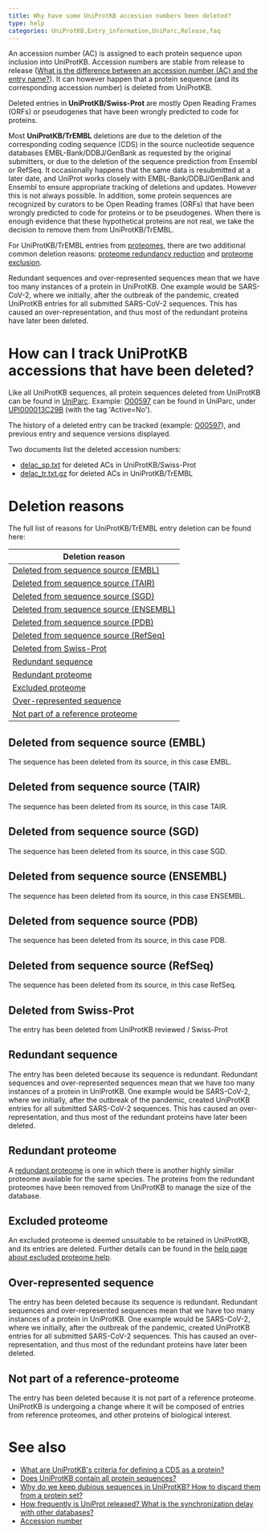 ```yaml
---
title: Why have some UniProtKB accession numbers been deleted?
type: help
categories: UniProtKB,Entry_information,UniParc,Release,faq
---
```


An accession number (AC) is assigned to each protein sequence upon inclusion into UniProtKB. Accession numbers are stable from release to release ([What is the difference between an accession number (AC) and the entry name?](https://www.uniprot.org/help/difference_accession_entryname)). It can however happen that a protein sequence (and its corresponding accession number) is deleted from UniProtKB.

Deleted entries in **UniProtKB/Swiss-Prot** are mostly Open Reading Frames (ORFs) or pseudogenes that have been wrongly predicted to code for proteins.

Most **UniProtKB/TrEMBL** deletions are due to the deletion of the corresponding coding sequence (CDS) in the source nucleotide sequence databases EMBL-Bank/DDBJ/GenBank as requested by the original submitters, or due to the deletion of the sequence prediction from Ensembl or RefSeq. It occasionally happens that the same data is resubmitted at a later date, and UniProt works closely with EMBL-Bank/DDBJ/GenBank and Ensembl to ensure appropriate tracking of deletions and updates. However this is not always possible. In addition, some protein sequences are recognized by curators to be Open Reading frames (ORFs) that have been wrongly predicted to code for proteins or to be pseudogenes. When there is enough evidence that these hypothetical proteins are not real, we take the decision to remove them from UniProtKB/TrEMBL.

For UniProtKB/TrEMBL entries from [proteomes](https://www.uniprot.org), there are two additional common deletion reasons: [proteome redundancy reduction](https://www.uniprot.org/help/proteome_redundancy) and [proteome exclusion](https://www.uniprot.org/help/proteome_exclusion_reasons).

Redundant sequences and over-represented sequences mean that we have too many instances of a protein in UniProtKB. One example would be SARS-CoV-2, where we initially, after the outbreak of the pandemic, created UniProtKB entries for all submitted SARS-CoV-2 sequences. This has caused an over-representation, and thus most of the redundant proteins have later been deleted.

# How can I track UniProtKB accessions that have been deleted?

Like all UniProtKB sequences, all protein sequences deleted from UniProtKB can be found in [UniParc](https://www.uniprot.org/help/uniparc). Example: [O00597](https://www.uniprot.org/uniprotkb/O00597) can be found in UniParc, under [UPI000013C29B](https://www.uniprot.org/uniparc/UPI000013C29B) (with the tag 'Active=No').

The history of a deleted entry can be tracked (example: [O00597](https://www.uniprot.org/uniprotkb/O00597?version=%2A)), and previous entry and sequence versions displayed.

Two documents list the deleted accession numbers:

- [delac_sp.txt](https://ftp.ebi.ac.uk/pub/databases/uniprot/current_release/knowledgebase/complete/docs/delac_sp.txt) for deleted ACs in UniProtKB/Swiss-Prot
- [delac_tr.txt.gz](https://ftp.ebi.ac.uk/pub/databases/uniprot/current_release/knowledgebase/complete/docs/delac_tr.txt.gz) for deleted ACs in UniProtKB/TrEMBL

# Deletion reasons

The full list of reasons for UniProtKB/TrEMBL entry deletion can be found here:

| Deletion reason                                                                     |
| ----------------------------------------------------------------------------------- |
| [Deleted from sequence source (EMBL)](deleted_accessions#deleted_source_embl)       |
| [Deleted from sequence source (TAIR)](deleted_accessions#deleted_source_tair)       |
| [Deleted from sequence source (SGD)](deleted_accessions#deleted_source_sgd)         |
| [Deleted from sequence source (ENSEMBL)](deleted_accessions#deleted_source_ensembl) |
| [Deleted from sequence source (PDB)](deleted_accessions#deleted_source_pdb)         |
| [Deleted from sequence source (RefSeq)](deleted_accessions#deleted_source_refseq)   |
| [Deleted from Swiss-Prot](deleted_accessions#deleted_swiss-prot)                    |
| [Redundant sequence](deleted_accessions#redundant_sequence)                         |
| [Redundant proteome](deleted_accessions#redundant_proteome)                         |
| [Excluded proteome](deleted_accessions#excluded_proteome)                           |
| [Over-represented sequence](deleted_accessions#over-represented_sequence)           |
| [Not part of a reference proteome](deleted_accessions#not-part-of-a-reference-proteome)           |

<h2 id="deleted_source_embl">Deleted from sequence source (EMBL)</h2>

The sequence has been deleted from its source, in this case EMBL.

<h2 id="deleted_source_tair">Deleted from sequence source (TAIR)</h2>

The sequence has been deleted from its source, in this case TAIR.

<h2 id="deleted_source_sgd">Deleted from sequence source (SGD)</h2>

The sequence has been deleted from its source, in this case SGD.

<h2 id="deleted_source_ensembl">Deleted from sequence source (ENSEMBL)</h2>

The sequence has been deleted from its source, in this case ENSEMBL.

<h2 id="deleted_source_pdb">Deleted from sequence source (PDB)</h2>

The sequence has been deleted from its source, in this case PDB.

<h2 id="deleted_source_refseq">Deleted from sequence source (RefSeq)</h2>

The sequence has been deleted from its source, in this case RefSeq.

<h2 id="deleted_swiss-prot">Deleted from Swiss-Prot</h2>

The entry has been deleted from UniProtKB reviewed / Swiss-Prot

<h2 id="redundant_sequence">Redundant sequence</h2>

The entry has been deleted because its sequence is redundant. Redundant sequences and over-represented sequences mean that we have too many instances of a protein in UniProtKB. One example would be SARS-CoV-2, where we initially, after the outbreak of the pandemic, created UniProtKB entries for all submitted SARS-CoV-2 sequences. This has caused an over-representation, and thus most of the redundant proteins have later been deleted.

<h2 id="redundant_proteome">Redundant proteome</h2>

A [redundant proteome](https://www.uniprot.org/help/proteome_redundancy_faq) is one in which there is another highly similar proteome available for the same species. The proteins from the redundant proteomes have been removed from UniProtKB to manage the size of the database.

<h2 id="excluded_proteome">Excluded proteome</h2>

An excluded proteome is deemed unsuitable to be retained in UniProtKB, and its entries are deleted. Further details can be found in the [help page about excluded proteome help](https://www.uniprot.org/help/proteome_exclusion_reasons).

<h2 id="over-represented_sequence">Over-represented sequence</h2>

The entry has been deleted because its sequence is redundant. Redundant sequences and over-represented sequences mean that we have too many instances of a protein in UniProtKB. One example would be SARS-CoV-2, where we initially, after the outbreak of the pandemic, created UniProtKB entries for all submitted SARS-CoV-2 sequences. This has caused an over-representation, and thus most of the redundant proteins have later been deleted.

<h2 id="not-part-of-a-reference-proteome">Not part of a reference-proteome</h2>
The entry has been deleted because it is not part of a reference proteome. UniProtKB is undergoing a change where it will be composed of entries from reference proteomes, and other proteins of biological interest.

# See also

- [What are UniProtKB's criteria for defining a CDS as a protein?](https://www.uniprot.org/help/cds_protein_definition)
- [Does UniProtKB contain all protein sequences?](https://www.uniprot.org/help/uniprotkb_coverage)
- [Why do we keep dubious sequences in UniProtKB? How to discard them from a protein set?](https://www.uniprot.org/help/dubious_sequences)
- [How frequently is UniProt released? What is the synchronization delay with other databases?](https://www.uniprot.org/help/synchronization)
- [Accession number](https://www.uniprot.org/help/accession_numbers)
